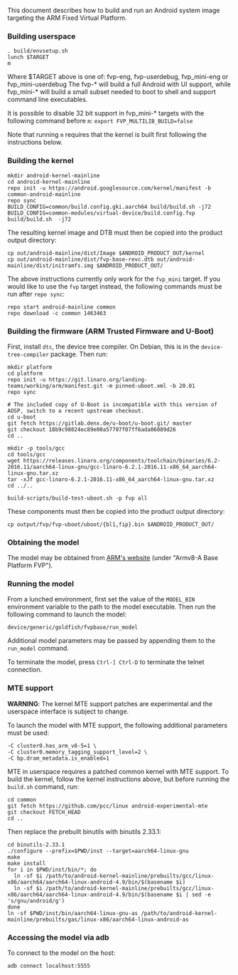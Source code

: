 This document describes how to build and run an Android system image targeting
the ARM Fixed Virtual Platform.

### Building userspace

```
. build/envsetup.sh
lunch $TARGET
m
```

Where $TARGET above is one of: fvp-eng, fvp-userdebug, fvp_mini-eng or fvp_mini-userdebug
The fvp-* will build a full Android with UI support, while fvp_mini-* will build a small
subset needed to boot to shell and support command line executables.

It is possible to disable 32 bit support in fvp_mini-* targets with the following command
before ``m``:
`export FVP_MULTILIB_BUILD=false`

Note that running ``m`` requires that the kernel is built first following
the instructions below.

### Building the kernel

```
mkdir android-kernel-mainline
cd android-kernel-mainline
repo init -u https://android.googlesource.com/kernel/manifest -b common-android-mainline
repo sync
BUILD_CONFIG=common/build.config.gki.aarch64 build/build.sh -j72
BUILD_CONFIG=common-modules/virtual-device/build.config.fvp build/build.sh  -j72
```

The resulting kernel image and DTB must then be copied into the product output directory:

```
cp out/android-mainline/dist/Image $ANDROID_PRODUCT_OUT/kernel
cp out/android-mainline/dist/fvp-base-revc.dtb out/android-mainline/dist/initramfs.img $ANDROID_PRODUCT_OUT/
```

The above instructions currently only work for the ``fvp_mini``
target. If you would like to use the ``fvp`` target instead, the
following commands must be run after ``repo sync``:

```
repo start android-mainline common
repo download -c common 1463463
```

### Building the firmware (ARM Trusted Firmware and U-Boot)

First, install ``dtc``, the device tree compiler. On Debian, this is in the
``device-tree-compiler`` package. Then run:
```
mkdir platform
cd platform
repo init -u https://git.linaro.org/landing-teams/working/arm/manifest.git -m pinned-uboot.xml -b 20.01
repo sync

# The included copy of U-Boot is incompatible with this version of AOSP, switch to a recent upstream checkout.
cd u-boot
git fetch https://gitlab.denx.de/u-boot/u-boot.git/ master
git checkout 18b9c98024ec89e00a57707f07ff6ada06089d26
cd ..

mkdir -p tools/gcc
cd tools/gcc
wget https://releases.linaro.org/components/toolchain/binaries/6.2-2016.11/aarch64-linux-gnu/gcc-linaro-6.2.1-2016.11-x86_64_aarch64-linux-gnu.tar.xz
tar -xJf gcc-linaro-6.2.1-2016.11-x86_64_aarch64-linux-gnu.tar.xz
cd ../..

build-scripts/build-test-uboot.sh -p fvp all
```

These components must then be copied into the product output directory:

```
cp output/fvp/fvp-uboot/uboot/{bl1,fip}.bin $ANDROID_PRODUCT_OUT/
```

### Obtaining the model

The model may be obtained from [ARM's
website](https://developer.arm.com/tools-and-software/simulation-models/fixed-virtual-platforms)
(under "Armv8-A Base Platform FVP").

### Running the model

From a lunched environment, first set the value of the ``MODEL_BIN``
environment variable to the path to the model executable. Then run the
following command to launch the model:
```
device/generic/goldfish/fvpbase/run_model
```
Additional model parameters may be passed by appending them to the
``run_model`` command.

To terminate the model, press ``Ctrl-] Ctrl-D`` to terminate the telnet
connection.

### MTE support

**WARNING**: The kernel MTE support patches are experimental and the userspace
interface is subject to change.

To launch the model with MTE support, the following additional parameters
must be used:
```
-C cluster0.has_arm_v8-5=1 \
-C cluster0.memory_tagging_support_level=2 \
-C bp.dram_metadata.is_enabled=1
```
MTE in userspace requires a patched common kernel with MTE support. To build
the kernel, follow the kernel instructions above, but before running the
``build.sh`` command, run:
```
cd common
git fetch https://github.com/pcc/linux android-experimental-mte
git checkout FETCH_HEAD
cd ..
```
Then replace the prebuilt binutils with binutils 2.33.1:
```
cd binutils-2.33.1
./configure --prefix=$PWD/inst --target=aarch64-linux-gnu
make
make install
for i in $PWD/inst/bin/*; do
  ln -sf $i /path/to/android-kernel-mainline/prebuilts/gcc/linux-x86/aarch64/aarch64-linux-android-4.9/bin/$(basename $i)
  ln -sf $i /path/to/android-kernel-mainline/prebuilts/gcc/linux-x86/aarch64/aarch64-linux-android-4.9/bin/$(basename $i | sed -e 's/gnu/android/g')
done
ln -sf $PWD/inst/bin/aarch64-linux-gnu-as /path/to/android-kernel-mainline/prebuilts/gas/linux-x86/aarch64-linux-android-as
```

### Accessing the model via adb

To connect to the model on the host:
```
adb connect localhost:5555
```
